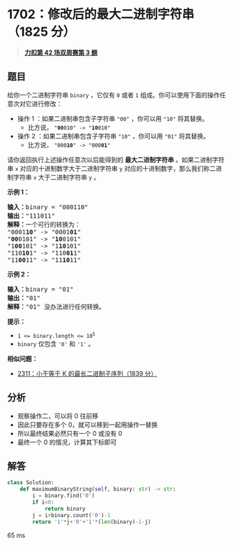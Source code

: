 # 1702：修改后的最大二进制字符串（1825 分）


> <u>**[力扣第 42 场双周赛第 3 题](https://leetcode.cn/problems/maximum-binary-string-after-change/)**</u>

## 题目

<p>给你一个二进制字符串 <code>binary</code> ，它仅有 <code>0</code> 或者 <code>1</code> 组成。你可以使用下面的操作任意次对它进行修改：</p>

<ul>
<li>操作 1 ：如果二进制串包含子字符串 <code>"00"</code> ，你可以用 <code>"10"</code> 将其替换。

<ul>
<li>比方说， <code>"<strong>00</strong>010" -> "<strong>10</strong>010"</code></li>
</ul>
</li>
<li>操作 2 ：如果二进制串包含子字符串 <code>"10"</code> ，你可以用 <code>"01"</code> 将其替换。
<ul>
<li>比方说， <code>"000<strong>10</strong>" -> "000<strong>01</strong>"</code></li>
</ul>
</li>
</ul>

<p>请你返回执行上述操作任意次以后能得到的 <strong>最大二进制字符串</strong> 。如果二进制字符串 <code>x</code> 对应的十进制数字大于二进制字符串 <code>y</code> 对应的十进制数字，那么我们称二进制字符串<em> </em><code>x</code><em> </em>大于二进制字符串<em> </em><code>y</code><em> </em>。</p>



<p><strong>示例 1：</strong></p>

<pre>
<b>输入：</b>binary = "000110"
<b>输出：</b>"111011"
<b>解释：</b>一个可行的转换为：
"0001<strong>10</strong>" -> "0001<strong>01</strong>"
"<strong>00</strong>0101" -> "<strong>10</strong>0101"
"1<strong>00</strong>101" -> "1<strong>10</strong>101"
"110<strong>10</strong>1" -> "110<strong>01</strong>1"
"11<strong>00</strong>11" -> "11<strong>10</strong>11"
</pre>

<p><strong>示例 2：</strong></p>

<pre>
<b>输入：</b>binary = "01"
<b>输出：</b>"01"
<b>解释：</b>"01" 没办法进行任何转换。
</pre>



<p><strong>提示：</strong></p>

<ul>
<li><code>1 <= binary.length <= 10<sup>5</sup></code></li>
<li><code>binary</code> 仅包含 <code>'0'</code> 和 <code>'1'</code> 。</li>
</ul>


**相似问题：**
- [2311：小于等于 K 的最长二进制子序列（1839 分）](/leetcode/2311)


## 分析

- 观察操作二，可以将 0 往前移
- 因此只要存在多个 0，就可以移到一起用操作一替换
- 所以最终结果必然只有一个 0 或没有 0
- 最终一个 0 的情况，计算其下标即可

## 解答


```python
class Solution:
    def maximumBinaryString(self, binary: str) -> str:
        i = binary.find('0')
        if i<0:
            return binary
        j = i+binary.count('0')-1
        return '1'*j+'0'+'1'*(len(binary)-1-j)
```
65 ms
